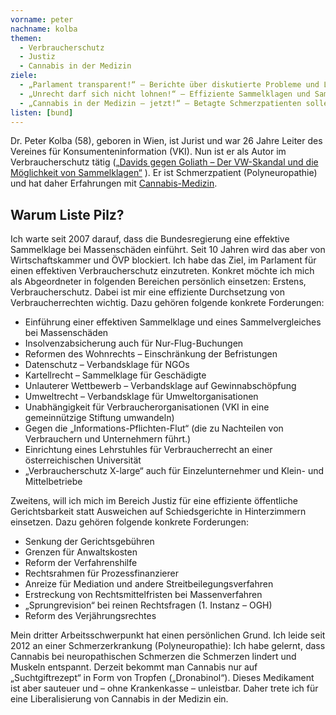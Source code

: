 ```yaml
---
vorname: peter
nachname: kolba
themen:
  - Verbraucherschutz
  - Justiz
  - Cannabis in der Medizin
ziele:
  - „Parlament transparent!“ – Berichte über diskutierte Probleme und Lösungen transparent in „leichter Sprache“ öffentlich darstellen
  - „Unrecht darf sich nicht lohnen!“ – Effiziente Sammelklagen und Sammelvergleiche bei Massenschäden, Abschöpfung des Unrechtsgewinnes.
  - „Cannabis in der Medizin – jetzt!“ – Betagte Schmerzpatienten sollen nicht noch Jahre auf eine liberalisierte Anwendung von Cannabis gegen ihre Schmerzen und Muskelkrämpfe (MS) warten müssen.
listen: [bund]
---
```


Dr. Peter Kolba (58), geboren in Wien, ist Jurist und war 26 Jahre Leiter des Vereines für Konsumenteninformation (VKI). Nun ist er als Autor im Verbraucherschutz tätig ([„Davids gegen Goliath – Der VW-Skandal und die Möglichkeit von Sammelklagen“](www.davids-gegen-goliath.at) ). Er ist Schmerzpatient (Polyneuropathie) und hat daher Erfahrungen mit [Cannabis-Medizin](www.himko.at).

## Warum Liste Pilz?

Ich warte seit 2007 darauf, dass die Bundesregierung eine effektive Sammelklage bei Massenschäden einführt. Seit 10 Jahren wird das aber von Wirtschaftskammer und ÖVP blockiert. Ich habe das Ziel, im Parlament für einen effektiven Verbraucherschutz einzutreten. Konkret möchte ich mich als Abgeordneter in folgenden Bereichen persönlich einsetzen: Erstens, Verbraucherschutz. Dabei ist mir eine effiziente Durchsetzung von Verbraucherrechten wichtig. Dazu gehören folgende konkrete Forderungen:

* Einführung einer effektiven Sammelklage und eines Sammelvergleiches bei Massenschäden
* Insolvenzabsicherung auch für Nur-Flug-Buchungen
* Reformen des Wohnrechts – Einschränkung der Befristungen
* Datenschutz – Verbandsklage für NGOs
* Kartellrecht – Sammelklage für Geschädigte
* Unlauterer Wettbewerb – Verbandsklage auf Gewinnabschöpfung
* Umweltrecht – Verbandsklage für Umweltorganisationen
* Unabhängigkeit für Verbraucherorganisationen (VKI in eine gemeinnützige Stiftung umwandeln)
* Gegen die „Informations-Pflichten-Flut“ (die zu Nachteilen von Verbrauchern und Unternehmern führt.)
* Einrichtung eines Lehrstuhles für Verbraucherrecht an einer  österreichischen Universität
* „Verbraucherschutz X-large“ auch für Einzelunternehmer und Klein- und Mittelbetriebe 

Zweitens, will ich mich im Bereich Justiz für eine effiziente öffentliche Gerichtsbarkeit statt Ausweichen auf Schiedsgerichte in Hinterzimmern einsetzen. Dazu gehören folgende konkrete Forderungen:

* Senkung der Gerichtsgebühren
* Grenzen für Anwaltskosten
* Reform der Verfahrenshilfe
* Rechtsrahmen für Prozessfinanzierer
* Anreize für Mediation und andere Streitbeilegungsverfahren
* Erstreckung von Rechtsmittelfristen bei Massenverfahren
* „Sprungrevision“ bei reinen Rechtsfragen (1. Instanz – OGH)
* Reform des Verjährungsrechtes

Mein dritter Arbeitsschwerpunkt hat einen persönlichen Grund. Ich leide seit 2012 an einer Schmerzerkrankung (Polyneuropathie): Ich habe gelernt, dass Cannabis bei neuropathischen Schmerzen die Schmerzen lindert und Muskeln entspannt. Derzeit bekommt man Cannabis nur auf „Suchtgiftrezept“ in Form von Tropfen („Dronabinol“). Dieses Medikament ist aber sauteuer und – ohne Krankenkasse – unleistbar. Daher trete ich für eine Liberalisierung von Cannabis in der Medizin ein.